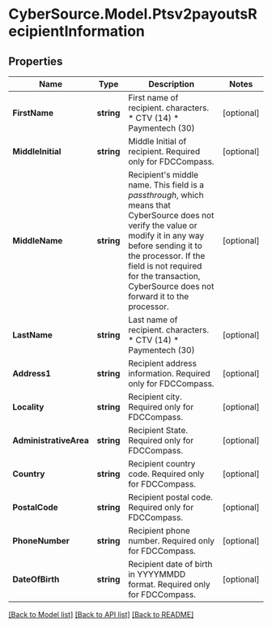 # CyberSource.Model.Ptsv2payoutsRecipientInformation
## Properties

Name | Type | Description | Notes
------------ | ------------- | ------------- | -------------
**FirstName** | **string** | First name of recipient. characters. * CTV (14) * Paymentech (30)  | [optional] 
**MiddleInitial** | **string** | Middle Initial of recipient. Required only for FDCCompass.  | [optional] 
**MiddleName** | **string** | Recipient&#39;s middle name. This field is a _passthrough_, which means that CyberSource does not verify the value or modify it in any way before sending it to the processor. If the field is not required for the transaction, CyberSource does not forward it to the processor.  | [optional] 
**LastName** | **string** | Last name of recipient. characters. * CTV (14) * Paymentech (30)  | [optional] 
**Address1** | **string** | Recipient address information. Required only for FDCCompass. | [optional] 
**Locality** | **string** | Recipient city. Required only for FDCCompass. | [optional] 
**AdministrativeArea** | **string** | Recipient State. Required only for FDCCompass. | [optional] 
**Country** | **string** | Recipient country code. Required only for FDCCompass. | [optional] 
**PostalCode** | **string** | Recipient postal code. Required only for FDCCompass. | [optional] 
**PhoneNumber** | **string** | Recipient phone number. Required only for FDCCompass. | [optional] 
**DateOfBirth** | **string** | Recipient date of birth in YYYYMMDD format. Required only for FDCCompass. | [optional] 

[[Back to Model list]](../README.md#documentation-for-models) [[Back to API list]](../README.md#documentation-for-api-endpoints) [[Back to README]](../README.md)

